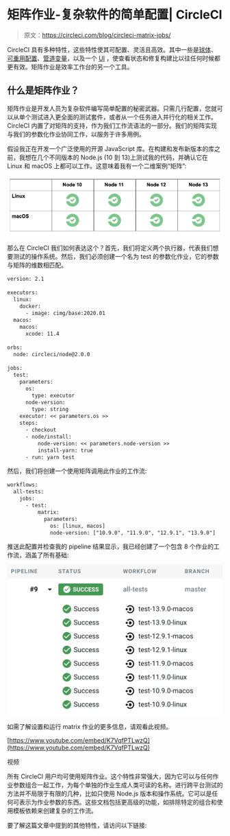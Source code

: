 # 矩阵作业-复杂软件的简单配置| CircleCI

> 原文：<https://circleci.com/blog/circleci-matrix-jobs/>

CircleCI 具有多种特性，这些特性使其可配置、灵活且高效。其中一些是[球体](https://circleci.com/docs/orb-intro/)、[可重用配置](https://circleci.com/docs/reusing-config/)、[管道变量](https://circleci.com/docs/pipeline-variables/)，以及一个 [UI](https://circleci.com/blog/introducing-our-redesigned-UI-built-for-increased-user-productivity/) ，使查看状态和修复构建比以往任何时候都更有效。矩阵作业是效率工作台的另一个工具。

## 什么是矩阵作业？

矩阵作业是开发人员为复杂软件编写简单配置的秘密武器。只需几行配置，您就可以从单个测试进入更全面的测试套件，或者从一个任务进入并行化的相关工作。CircleCI 内置了对矩阵的支持，作为我们工作流语法的一部分。我们的矩阵实现与我们的参数化作业协同工作，以服务于许多用例。

假设我正在开发一个广泛使用的开源 JavaScript 库。在构建和发布新版本的库之前，我想在几个不同版本的 Node.js (10 到 13)上测试我的代码，并确认它在 Linux 和 macOS 上都可以工作。这意味着我有一个二维案例“矩阵”:

![](img/e90afb1ab7aea607dcdaf18a113d6921.png)

那么在 CircleCI 我们如何表达这个？首先，我们将定义两个执行器，代表我们想要测试的操作系统。然后，我们必须创建一个名为 test 的参数化作业，它的参数与矩阵的维数相匹配。

```
version: 2.1

executors:
  linux:
    docker:
      - image: cimg/base:2020.01
  macos:
    macos:
      xcode: 11.4

orbs:
  node: circleci/node@2.0.0

jobs:
  test:
    parameters:
      os:
        type: executor
      node-version:
        type: string
    executor: << parameters.os >>
    steps:
      - checkout
      - node/install:
          node-version: << parameters.node-version >>
          install-yarn: true
      - run: yarn test 
```

然后，我们将创建一个使用矩阵调用此作业的工作流:

```
workflows:
  all-tests:
    jobs:
      - test:
          matrix:
            parameters:
              os: [linux, macos]
              node-version: ["10.9.0", "11.9.0", "12.9.1", "13.9.0"] 
```

推送此配置并检查我的 pipeline 结果显示，我已经创建了一个包含 8 个作业的工作流，涵盖了所有基础:

![](img/cf44996a6bdab8df010cc7658bd6fbb1.png)

如需了解设置和运行 matrix 作业的更多信息，请观看此视频。

[https://www.youtube.com/embed/K7VqfPTLwzQ](https://www.youtube.com/embed/K7VqfPTLwzQ)

视频

所有 CircleCI 用户均可使用矩阵作业。这个特性非常强大，因为它可以与任何作业参数组合一起工作，为每个单独的作业生成人类可读的名称。进行跨平台测试的方法并不局限于有限的几种，比如只使用 Node.js 版本和操作系统。它可以是任何可表示为作业参数的东西。这些文档包括更高级的功能，如排除特定的组合和使用模板依赖来创建复杂的工作流。

要了解这篇文章中提到的其他特性，请访问以下链接: